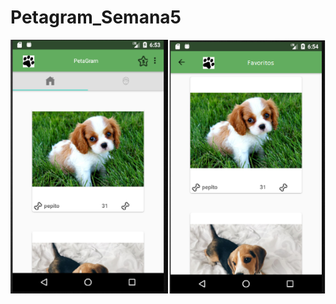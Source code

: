 # Petagram_Semana5
<img src="https://raw.githubusercontent.com/JulioPiriz/Petagram_Semana5/main/petagram%20sem%205.png">
